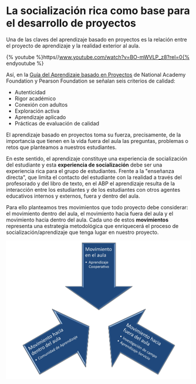 
# La socialización rica como base para el desarrollo de proyectos

Una de las claves del aprendizaje basado en proyectos es la relación entre el proyecto de aprendizaje y la realidad exterior al aula.

{% youtube %}https//www.youtube.com/watch?v=BO-mWVLP_z8?rel=0{% endyoutube %}

Así, en la [Guía del Aprendizaje basado en Proyectos](http://naf.org/resources/project-based-learning-guide) de National Academy Foundation y Pearson Foundation se señalan seis criterios de calidad:

- Autenticidad
- Rigor académico
- Conexión con adultos
- Exploración activa
- Aprendizaje aplicado
- Prácticas de evaluación de calidad

El aprendizaje basado en proyectos toma su fuerza, precisamente, de la importancia que tienen en la vida fuera del aula las preguntas, problemas o retos que planteamos a nuestros estudiantes.

> 
En este sentido, el aprendizaje constituye una experiencia de socialización del estudiante y esta **experiencia de socialización** debe ser una experiencia rica para el grupo de estudiantes. Frente a la "enseñanza directa", que limita el contacto del estudiante con la realidad a través del profesorado y del libro de texto, en el ABP el aprendizaje resulta de la interacción entre los estudiantes y de los estudiantes con otros agentes educativos internos y externos, fuera y dentro del aula.


Para ello planteamos tres movimientos que todo proyecto debe considerar: el movimiento dentro del aula, el movimiento hacia fuera del aula y el movimiento hacia dentro del aula. Cada uno de estos **movimientos** representa una estrategia metodológica que enriquecerá el proceso de socialización/aprendizaje que tenga lugar en nuestro proyecto.

![](img/movimientos.jpg)
